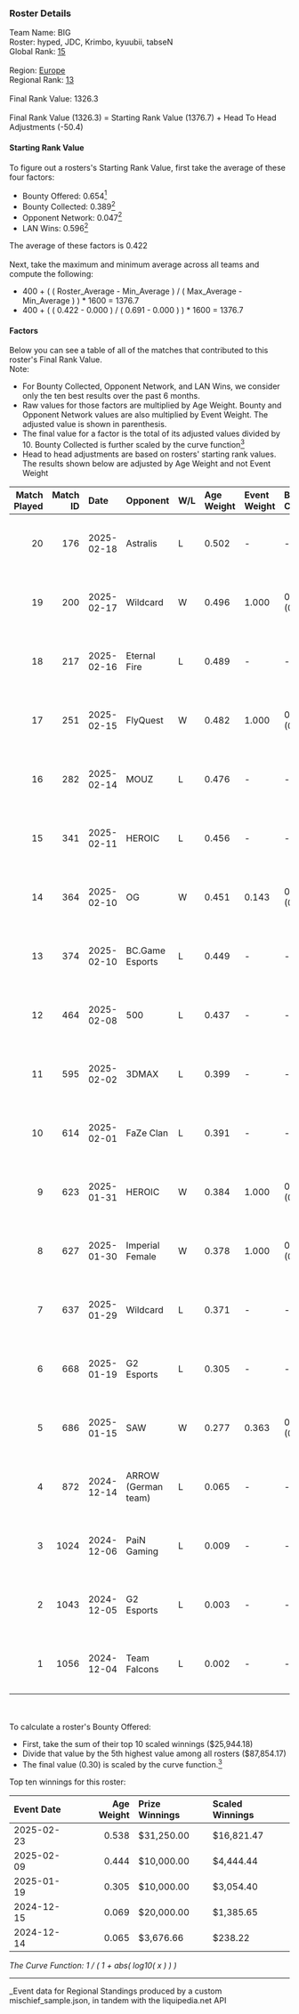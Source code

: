 ### Roster Details<br />
Team Name: BIG<br />
Roster: hyped, JDC, Krimbo, kyuubii, tabseN<br />
Global Rank: [15](../../standings_global_2025_06_02.md)<br />
<br />
Region: [Europe]( ../../standings_europe_2025_06_02.md)<br />
Regional Rank: [13]( ../../standings_europe_2025_06_02.md)<br />
<br />
Final Rank Value:  1326.3<br />
<br />
Final Rank Value (1326.3) = Starting Rank Value (1376.7) + Head To Head Adjustments (-50.4)<br />

#### Starting Rank Value<br />
To figure out a rosters's Starting Rank Value, first take the average of these four factors:<br />
- Bounty Offered: 0.654[<sup>1</sup>](#table2)
- Bounty Collected: 0.389[<sup>2</sup>](#table1)
- Opponent Network: 0.047[<sup>2</sup>](#table1)
- LAN Wins: 0.596[<sup>2</sup>](#table1)

The average of these factors is 0.422<br />
<br />
Next, take the maximum and minimum average across all teams and compute the following:<br />
- 400 + ( ( Roster_Average - Min_Average ) / ( Max_Average - Min_Average ) ) * 1600 = 1376.7
- 400 + ( ( 0.422 - 0.000 ) / ( 0.691 - 0.000 ) ) * 1600 = 1376.7


#### Factors<br />
Below you can see a table of all of the matches that contributed to this roster's Final Rank Value.<br />
Note:<br />

- For Bounty Collected, Opponent Network, and LAN Wins, we consider only the ten best results over the past 6 months.
- Raw values for those factors are multiplied by Age Weight. Bounty and Opponent Network values are also multiplied by Event Weight. The adjusted value is shown in parenthesis.
- The final value for a factor is the total of its adjusted values divided by 10. Bounty Collected is further scaled by the curve function[<sup>3</sup>](#curveFunction)
- Head to head adjustments are based on rosters' starting rank values. The results shown below are adjusted by Age Weight and not Event Weight
<span id="table1"></span><br />


| Match Played | Match ID | Date       | Opponent            | W/L | Age Weight | Event Weight | Bounty Collected | Opponent Network | LAN Wins  | H2H Adj. | Roster                              |
| -: | -: | :- | :- | :- | :- | :- | :- | :- | :- | -: | :- |
|           20 |      176 | 2025-02-18 | Astralis            | L   | 0.502      | -            | -                | -                | -         |    -0.63 | hyped, JDC, Krimbo, kyuubii, tabseN |
|           19 |      200 | 2025-02-17 | Wildcard            | W   | 0.496      | 1.000        | 0.212 (0.105)    | 0.291 (0.145)    | 1 (0.496) |     4.34 | hyped, JDC, Krimbo, kyuubii, tabseN |
|           18 |      217 | 2025-02-16 | Eternal Fire        | L   | 0.489      | -            | -                | -                | -         |    -0.47 | hyped, JDC, Krimbo, kyuubii, tabseN |
|           17 |      251 | 2025-02-15 | FlyQuest            | W   | 0.482      | 1.000        | 0.089 (0.043)    | 0.049 (0.024)    | 1 (0.482) |     0.97 | hyped, JDC, Krimbo, kyuubii, tabseN |
|           16 |      282 | 2025-02-14 | MOUZ                | L   | 0.476      | -            | -                | -                | -         |    -0.40 | hyped, JDC, Krimbo, kyuubii, tabseN |
|           15 |      341 | 2025-02-11 | HEROIC              | L   | 0.456      | -            | -                | -                | -         |   -12.21 | hyped, JDC, Krimbo, kyuubii, tabseN |
|           14 |      364 | 2025-02-10 | OG                  | W   | 0.451      | 0.143        | 0.000 (0.000)    | 1.000 (0.064)    | 0 (0.000) |     0.24 | hyped, JDC, Krimbo, kyuubii, tabseN |
|           13 |      374 | 2025-02-10 | BC.Game Esports     | L   | 0.449      | -            | -                | -                | -         |   -12.74 | hyped, JDC, Krimbo, kyuubii, tabseN |
|           12 |      464 | 2025-02-08 | 500                 | L   | 0.437      | -            | -                | -                | -         |   -12.40 | hyped, JDC, Krimbo, kyuubii, tabseN |
|           11 |      595 | 2025-02-02 | 3DMAX               | L   | 0.399      | -            | -                | -                | -         |    -4.27 | hyped, JDC, Krimbo, kyuubii, tabseN |
|           10 |      614 | 2025-02-01 | FaZe Clan           | L   | 0.391      | -            | -                | -                | -         |    -0.59 | hyped, JDC, Krimbo, kyuubii, tabseN |
|            9 |      623 | 2025-01-31 | HEROIC              | W   | 0.384      | 1.000        | 0.123 (0.047)    | 0.538 (0.207)    | 1 (0.384) |     1.62 | hyped, JDC, Krimbo, kyuubii, tabseN |
|            8 |      627 | 2025-01-30 | Imperial Female     | W   | 0.378      | 1.000        | 0.089 (0.034)    | 0.000 (0.000)    | 1 (0.378) |     0.26 | hyped, JDC, Krimbo, kyuubii, tabseN |
|            7 |      637 | 2025-01-29 | Wildcard            | L   | 0.371      | -            | -                | -                | -         |    -9.00 | hyped, JDC, Krimbo, kyuubii, tabseN |
|            6 |      668 | 2025-01-19 | G2 Esports          | L   | 0.305      | -            | -                | -                | -         |    -7.02 | hyped, JDC, Krimbo, kyuubii, tabseN |
|            5 |      686 | 2025-01-15 | SAW                 | W   | 0.277      | 0.363        | 0.396 (0.040)    | 0.347 (0.035)    | 0 (0.000) |     4.05 | hyped, JDC, Krimbo, kyuubii, tabseN |
|            4 |      872 | 2024-12-14 | ARROW (German team) | L   | 0.065      | -            | -                | -                | -         |    -1.99 | JDC, Krimbo, rigoN, syrsoN, tabseN  |
|            3 |     1024 | 2024-12-06 | PaiN Gaming         | L   | 0.009      | -            | -                | -                | -         |    -0.06 | JDC, Krimbo, rigoN, syrsoN, tabseN  |
|            2 |     1043 | 2024-12-05 | G2 Esports          | L   | 0.003      | -            | -                | -                | -         |    -0.07 | JDC, Krimbo, rigoN, syrsoN, tabseN  |
|            1 |     1056 | 2024-12-04 | Team Falcons        | L   | 0.002      | -            | -                | -                | -         |    -0.00 | JDC, Krimbo, rigoN, syrsoN, tabseN  |

<br />
<span id="table2"></span><br />
To calculate a roster's Bounty Offered:<br />

- First, take the sum of their top 10 scaled winnings ($25,944.18)
- Divide that value by the 5th highest value among all rosters ($87,854.17)
- The final value (0.30) is scaled by the curve function.[<sup>3</sup>](#curveFunction)

Top ten winnings for this roster:<br />

| Event Date | Age Weight | Prize Winnings | Scaled Winnings |
| :- | -: | :- | :- |
| 2025-02-23 |      0.538 | $31,250.00     | $16,821.47      |
| 2025-02-09 |      0.444 | $10,000.00     | $4,444.44       |
| 2025-01-19 |      0.305 | $10,000.00     | $3,054.40       |
| 2024-12-15 |      0.069 | $20,000.00     | $1,385.65       |
| 2024-12-14 |      0.065 | $3,676.66      | $238.22         |


<span id="curveFunction"></span>_The Curve Function: 1 / ( 1 + abs( log10( x ) ) )_<br />

---
_Event data for Regional Standings produced by a custom mischief_sample.json, in tandem with the liquipedia.net API<br />
